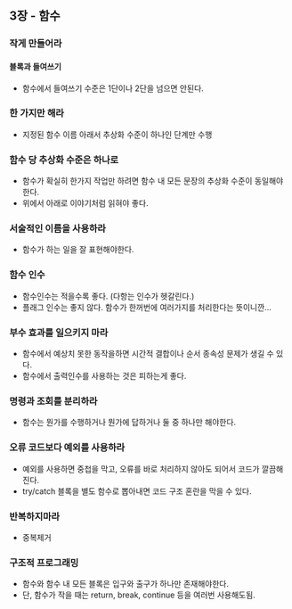 ## 3장 - 함수

### 작게 만들어라
#### 블록과 들여쓰기
- 함수에서 들여쓰기 수준은 1단이나 2단을 넘으면 안된다.

### 한 가지만 해라
- 지정된 함수 이름 아래서 추상화 수준이 하나인 단계만 수행

### 함수 당 추상화 수준은 하나로
- 함수가 확실히 한가지 작업만 하려면 함수 내 모든 문장의 추상화 수준이 동일해야한다.
- 위에서 아래로 이야기처럼 읽혀야 좋다.

### 서술적인 이름을 사용하라
- 함수가 하는 일을 잘 표현해야한다.

### 함수 인수
- 함수인수는 적을수록 좋다. (다항는 인수가 헷갈린다.)
- 플래그 인수는 좋지 않다. 함수가 한꺼번에 여러가지를 처리한다는 뜻이니깐...

### 부수 효과를 일으키지 마라
- 함수에서 예상치 못한 동작을하면 시간적 결합이나 순서 종속성 문제가 생길 수 있다.
- 함수에서 출력인수를 사용하는 것은 피하는게 좋다.

### 명령과 조회를 분리하라
- 함수는 뭔가를 수행하거나 뭔가에 답하거나 둘 중 하나만 해야한다.

### 오류 코드보다 예외를 사용하라
- 예외를 사용하면 중첩을 막고, 오류를 바로 처리하지 않아도 되어서 코드가 깔끔해진다.
- try/catch 블록을 별도 함수로 뽑아내면 코드 구조 혼란을 막을 수 있다.

### 반복하지마라
- 중복제거

### 구조적 프로그래밍
- 함수와 함수 내 모든 블록은 입구와 출구가 하나만 존재해야한다.
- 단, 함수가 작을 때는 return, break, continue 등을 여러번 사용해도됨.
